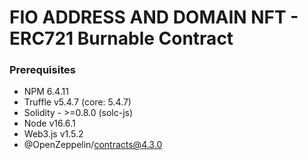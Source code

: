 # FIO ADDRESS AND DOMAIN NFT - ERC721 Burnable Contract

### Prerequisites
- NPM 6.4.11
- Truffle v5.4.7 (core: 5.4.7)
- Solidity - >=0.8.0 (solc-js)
- Node v16.6.1
- Web3.js v1.5.2
- @OpenZeppelin/contracts@4.3.0
